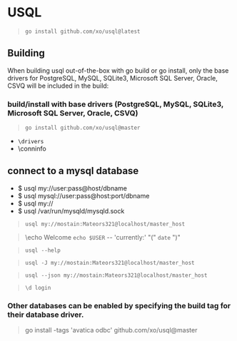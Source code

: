 # USQL

> `go install github.com/xo/usql@latest`

## Building
When building usql out-of-the-box with go build or go install, only the base drivers for PostgreSQL, MySQL, SQLite3, Microsoft SQL Server, Oracle, CSVQ will be included in the build:

### build/install with base drivers (PostgreSQL, MySQL, SQLite3, Microsoft SQL Server, Oracle, CSVQ)
> `go install github.com/xo/usql@master`

* `\drivers`
*  \conninfo

## connect to a mysql database
* $ usql my://user:pass@host/dbname
* $ usql mysql://user:pass@host:port/dbname
* $ usql my://
* $ usql /var/run/mysqld/mysqld.sock

> `usql my://mostain:Mateors321@localhost/master_host`

> \echo Welcome `echo $USER` -- 'currently:' "(" `date` ")"

> `usql --help`

> `usql -J my://mostain:Mateors321@localhost/master_host`

> `usql --json my://mostain:Mateors321@localhost/master_host`

> `\d login`

### Other databases can be enabled by specifying the build tag for their database driver.
>  go install -tags 'avatica odbc' github.com/xo/usql@master
